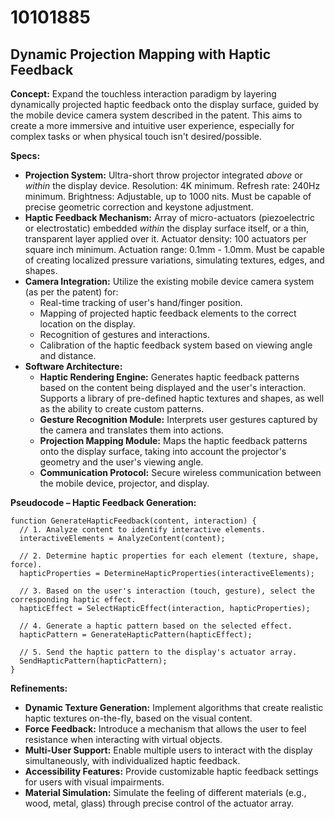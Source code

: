 # 10101885

## Dynamic Projection Mapping with Haptic Feedback

**Concept:** Expand the touchless interaction paradigm by layering dynamically projected haptic feedback onto the display surface, guided by the mobile device camera system described in the patent. This aims to create a more immersive and intuitive user experience, especially for complex tasks or when physical touch isn't desired/possible.

**Specs:**

*   **Projection System:** Ultra-short throw projector integrated *above* or *within* the display device. Resolution: 4K minimum. Refresh rate: 240Hz minimum.  Brightness: Adjustable, up to 1000 nits.  Must be capable of precise geometric correction and keystone adjustment.
*   **Haptic Feedback Mechanism:** Array of micro-actuators (piezoelectric or electrostatic) embedded *within* the display surface itself, or a thin, transparent layer applied over it. Actuator density: 100 actuators per square inch minimum.  Actuation range: 0.1mm - 1.0mm.  Must be capable of creating localized pressure variations, simulating textures, edges, and shapes.
*   **Camera Integration:** Utilize the existing mobile device camera system (as per the patent) for:
    *   Real-time tracking of user's hand/finger position.
    *   Mapping of projected haptic feedback elements to the correct location on the display.
    *   Recognition of gestures and interactions.
    *   Calibration of the haptic feedback system based on viewing angle and distance.
*   **Software Architecture:**
    *   **Haptic Rendering Engine:**  Generates haptic feedback patterns based on the content being displayed and the user's interaction. Supports a library of pre-defined haptic textures and shapes, as well as the ability to create custom patterns.
    *   **Gesture Recognition Module:** Interprets user gestures captured by the camera and translates them into actions.
    *   **Projection Mapping Module:**  Maps the haptic feedback patterns onto the display surface, taking into account the projector's geometry and the user's viewing angle.
    *   **Communication Protocol:** Secure wireless communication between the mobile device, projector, and display.

**Pseudocode – Haptic Feedback Generation:**

```
function GenerateHapticFeedback(content, interaction) {
  // 1. Analyze content to identify interactive elements.
  interactiveElements = AnalyzeContent(content);

  // 2. Determine haptic properties for each element (texture, shape, force).
  hapticProperties = DetermineHapticProperties(interactiveElements);

  // 3. Based on the user's interaction (touch, gesture), select the corresponding haptic effect.
  hapticEffect = SelectHapticEffect(interaction, hapticProperties);

  // 4. Generate a haptic pattern based on the selected effect.
  hapticPattern = GenerateHapticPattern(hapticEffect);

  // 5. Send the haptic pattern to the display's actuator array.
  SendHapticPattern(hapticPattern);
}
```

**Refinements:**

*   **Dynamic Texture Generation:**  Implement algorithms that create realistic haptic textures on-the-fly, based on the visual content.
*   **Force Feedback:**  Introduce a mechanism that allows the user to feel resistance when interacting with virtual objects.
*   **Multi-User Support:** Enable multiple users to interact with the display simultaneously, with individualized haptic feedback.
*   **Accessibility Features:** Provide customizable haptic feedback settings for users with visual impairments.
*   **Material Simulation:** Simulate the feeling of different materials (e.g., wood, metal, glass) through precise control of the actuator array.